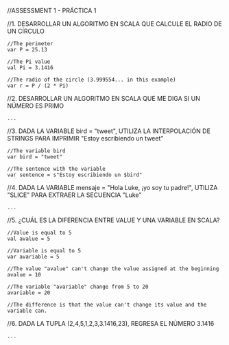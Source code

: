 //ASSESSMENT 1 - PRÁCTICA 1

//1. DESARROLLAR UN ALGORITMO EN SCALA QUE CALCULE EL RADIO DE UN CÍRCULO

    //The perimeter
    var P = 25.13

    //The Pi value
    val Pi = 3.1416

    //The radio of the circle (3.999554... in this example)
    var r = P / (2 * Pi)

//2. DESARROLLAR UN ALGORITMO EN SCALA QUE ME DIGA SI UN NÚMERO ES PRIMO

    ...

//3. DADA LA VARIABLE bird = "tweet", UTILIZA LA INTERPOLACIÓN DE STRINGS PARA IMPRIMIR "Estoy escribiendo un tweet"

    //The variable bird
    var bird = "tweet"

    //The sentence with the variable
    var sentence = s"Estoy escribiendo un $bird"

//4. DADA LA VARIABLE mensaje = "Hola Luke, ¡yo soy tu padre!", UTILIZA "SLICE" PARA EXTRAER LA SECUENCIA "Luke"

    ...

//5. ¿CUÁL ES LA DIFERENCIA ENTRE VALUE Y UNA VARIABLE EN SCALA?

    //Value is equal to 5
    val avalue = 5

    //Variable is equal to 5
    var avariable = 5

    //The value "avalue" can't change the value assigned at the beginning
    avalue = 10

    //The variable "avariable" change from 5 to 20
    avariable = 20

    //The difference is that the value can't change its value and the variable can.

//6. DADA LA TUPLA (2,4,5,1,2,3,3.1416,23), REGRESA EL NÚMERO 3.1416

    ...